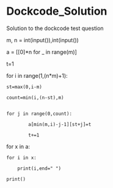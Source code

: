 # Dockcode_Solution
Solution to the dockcode test question

m, n = int(input()),int(input())

a = [[0]*n for _ in range(m)]

t=1

for i in range(1,(n*m)+1):

    st=max(0,i-m)
    
    count=min(i,(n-st),m)
    

    for j in range(0,count):
    
            a[min(m,i)-j-1][st+j]=t
            
            t+=1        
            
for x in a:

    for i in x:
    
        print(i,end=" ")
        
    print()    
    
